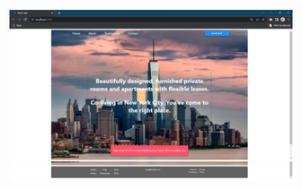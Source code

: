 ![alt text](https://github.com/anubhavprabhakar/real-estate-landing-page/blob/master/landing-page-final/1.png?raw=true)
![alt text](https://github.com/anubhavprabhakar/real-estate-landing-page/blob/master/landing-page-final/2.png?raw=true)
